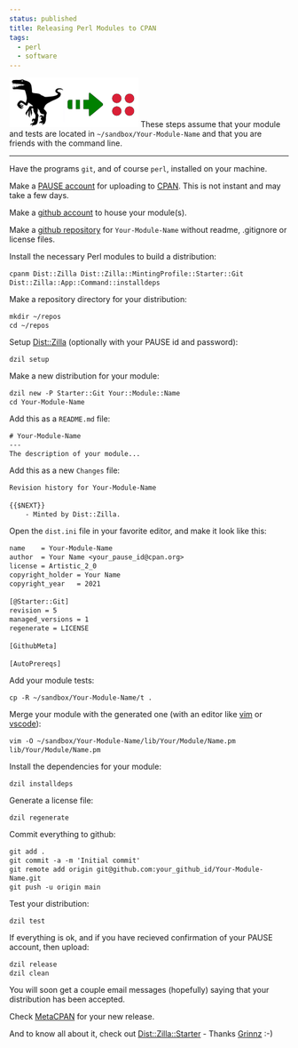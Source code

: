 ```yaml
---
status: published
title: Releasing Perl Modules to CPAN
tags:
  - perl
  - software
---
```


![perl-to-cpan](perl-to-cpan.png)
These steps assume that your module and tests are located in `~/sandbox/Your-Module-Name` and that you are friends with the command line.

---

Have the programs `git`, and of course `perl`, installed on your machine.

Make a [PAUSE account](https://pause.perl.org/pause/query?ACTION=request_id) for uploading to [CPAN](https://www.cpan.org/).  This is not instant and may take a few days.

Make a [github account](https://github.com/join?ref_cta=Sign+up&ref_loc=header+logged+out&ref_page=%2F&source=header-home) to house your module(s).

Make a [github repository](https://github.com/new) for `Your-Module-Name` without readme, .gitignore or license files.

Install the necessary Perl modules to build a distribution:

    cpanm Dist::Zilla Dist::Zilla::MintingProfile::Starter::Git Dist::Zilla::App::Command::installdeps

Make a repository directory for your distribution:

    mkdir ~/repos
    cd ~/repos

Setup [Dist::Zilla](https://metacpan.org/pod/Dist::Zilla) (optionally with your PAUSE id and password):

    dzil setup

Make a new distribution for your module:

    dzil new -P Starter::Git Your::Module::Name
    cd Your-Module-Name

Add this as a `README.md` file:

    # Your-Module-Name
    ---
    The description of your module...

Add this as a new `Changes` file:

    Revision history for Your-Module-Name

    {{$NEXT}}
        - Minted by Dist::Zilla.

Open the `dist.ini` file in your favorite editor, and make it look like this:

    name    = Your-Module-Name
    author  = Your Name <your_pause_id@cpan.org>
    license = Artistic_2_0
    copyright_holder = Your Name
    copyright_year   = 2021

    [@Starter::Git]
    revision = 5
    managed_versions = 1
    regenerate = LICENSE

    [GithubMeta]

    [AutoPrereqs]

Add your module tests:

    cp -R ~/sandbox/Your-Module-Name/t .

Merge your module with the generated one (with an editor like [vim](https://www.vim.org/) or [vscode](https://code.visualstudio.com/)):

    vim -O ~/sandbox/Your-Module-Name/lib/Your/Module/Name.pm lib/Your/Module/Name.pm

Install the dependencies for your module:

    dzil installdeps

Generate a license file:

    dzil regenerate

Commit everything to github:

    git add .
    git commit -a -m 'Initial commit'
    git remote add origin git@github.com:your_github_id/Your-Module-Name.git
    git push -u origin main

Test your distribution:

    dzil test

If everything is ok, and if you have recieved confirmation of your PAUSE account, then upload:

    dzil release
    dzil clean

You will soon get a couple email messages (hopefully) saying that your distribution has been accepted.

Check [MetaCPAN](https://metacpan.org/recent) for your new release.

And to know all about it, check out [Dist::Zilla::Starter](https://metacpan.org/pod/Dist::Zilla::Starter) - Thanks [Grinnz](https://metacpan.org/author/DBOOK) :-)

